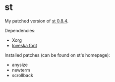# st

My patched version of [st 0.8.4](https://st.suckless.org).

Dependencies:
- Xorg
- [Ioveska font](https://aur.archlinux.org/packages/ttf-iosevka)

Installed patches (can be found on st's homepage):
- anysize
- newterm
- scrollback
